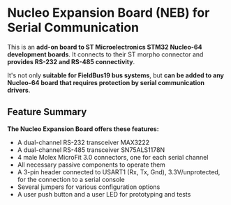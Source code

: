 # Nucleo Expansion Board (NEB) for Serial Communication

This is an **add-on board to ST Microelectronics STM32 Nucleo-64 development boards**. It connects to their ST morpho connector and **provides RS-232 and RS-485 connectivity**.

It's not only **suitable for FieldBus19 bus systems**, but **can be added to any Nucleo-64 board that requires protection by serial communication drivers**.

## Feature Summary
**The Nucleo Expansion Board offers these features:**
* A dual-channel RS-232 transceiver MAX3222
* A dual-channel RS-485 transceiver SN75ALS1178N
* 4 male Molex MicroFit 3.0 connectors, one for each serial channel
* All necessary passive components to operate them
* A 3-pin header connected to USART1 (Rx, Tx, Gnd), 3.3V/unprotected, for the connection to a serial console
* Several jumpers for various configuration options
* A user push button and a user LED for prototyping and tests
